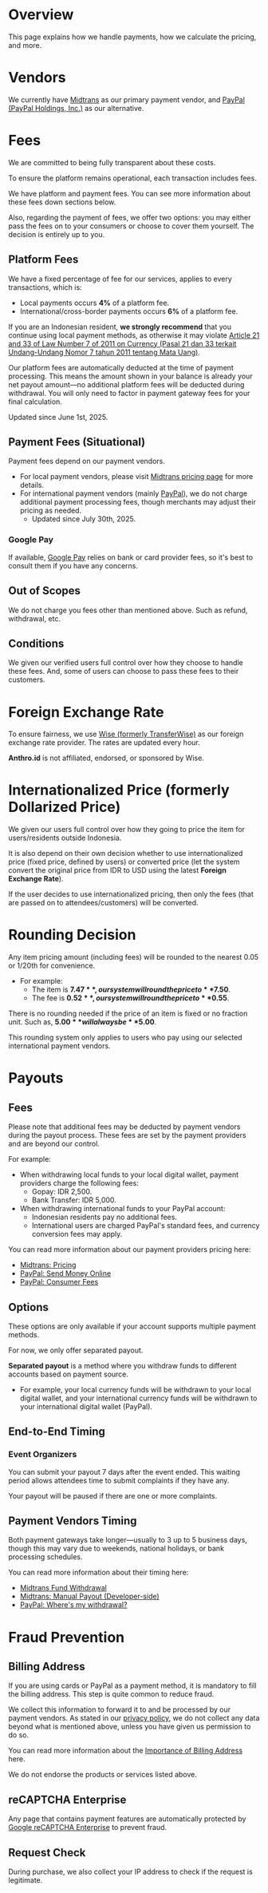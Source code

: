 # Overview
This page explains how we handle payments, how we calculate the pricing, and more.

# Vendors
We currently have [Midtrans](https://midtrans.com) as our primary payment vendor, and [PayPal (PayPal Holdings, Inc.)](https://paypal.com) as our alternative.

# Fees
We are committed to being fully transparent about these costs.

To ensure the platform remains operational, each transaction includes fees.

We have platform and payment fees. You can see more information about these fees down sections below.

Also, regarding the payment of fees, we offer two options: you may either pass the fees on to your consumers or choose to cover them yourself. The decision is entirely up to you.

## Platform Fees
We have a fixed percentage of fee for our services, applies to every transactions, which is:
- Local payments occurs **4%** of a platform fee.
- International/cross-border payments occurs **6%** of a platform fee.

If you are an Indonesian resident, **we strongly recommend** that you continue using local payment methods, as otherwise it may violate [Article 21 and 33 of Law Number 7 of 2011 on Currency (Pasal 21 dan 33 terkait Undang-Undang Nomor 7 tahun 2011 tentang Mata Uang)](https://peraturan.bpk.go.id/Details/39182).

Our platform fees are automatically deducted at the time of payment processing. This means the amount shown in your balance is already your net payout amount—no additional platform fees will be deducted during withdrawal. You will only need to factor in payment gateway fees for your final calculation.

Updated since June 1st, 2025.

## Payment Fees (Situational)
Payment fees depend on our payment vendors.

- For local payment vendors, please visit [Midtrans pricing page](https://midtrans.com/pricing) for more details.
- For international payment vendors (mainly [PayPal](https://paypal.com)), we do not charge additional payment processing fees, though merchants may adjust their pricing as needed.
  - Updated since July 30th, 2025.

### Google Pay
If available, [Google Pay](https://support.google.com/googleplay/answer/6224192?hl=en) relies on bank or card provider fees, so it's best to consult them if you have any concerns.

## Out of Scopes
We do not charge you fees other than mentioned above. Such as refund, withdrawal, etc.

## Conditions
We given our verified users full control over how they choose to handle these fees. And, some of users can choose to pass these fees to their customers.

# Foreign Exchange Rate
To ensure fairness, we use [Wise (formerly TransferWise)](https://wise.com) as our foreign exchange rate provider. The rates are updated every hour.

**Anthro.id** is not affiliated, endorsed, or sponsored by Wise.

# Internationalized Price (formerly Dollarized Price)
We given our users full control over how they going to price the item for users/residents outside Indonesia.

It is also depend on their own decision whether to use internationalized price (fixed price, defined by users) or converted price (let the system convert the original price from IDR to USD using the latest **Foreign Exchange Rate**).

If the user decides to use internationalized pricing, then only the fees (that are passed on to attendees/customers) will be converted.

# Rounding Decision
Any item pricing amount (including fees) will be rounded to the nearest 0.05 or 1/20th for convenience.
- For example:
  - The item is **$7.47**, our system will round the price to **$7.50**.
  - The fee is **$0.52**, our system will round the price to **$0.55**.

There is no rounding needed if the price of an item is fixed or no fraction unit. Such as, **$5.00** will always be **$5.00**.

This rounding system only applies to users who pay using our selected international payment vendors.

# Payouts
## Fees
Please note that additional fees may be deducted by payment vendors during the payout process. These fees are set by the payment providers and are beyond our control.

For example:
- When withdrawing local funds to your local digital wallet, payment providers charge the following fees:
  - Gopay: IDR 2,500.
  - Bank Transfer: IDR 5,000.
- When withdrawing international funds to your PayPal account:
  - Indonesian residents pay no additional fees.
  - International users are charged PayPal's standard fees, and currency conversion fees may apply.

You can read more information about our payment providers pricing here:
- [Midtrans: Pricing](https://midtrans.com/pricing)
- [PayPal: Send Money Online](https://www.paypal.com/us/digital-wallet/send-receive-money/send-money#accordion-content4)
- [PayPal: Consumer Fees](https://www.paypal.com/us/digital-wallet/paypal-consumer-fees)

## Options
These options are only available if your account supports multiple payment methods.

For now, we only offer separated payout.

**Separated payout** is a method where you withdraw funds to different accounts based on payment source.
- For example, your local currency funds will be withdrawn to your local digital wallet,
  and your international currency funds will be withdrawn to your international digital wallet (PayPal).

## End-to-End Timing
### Event Organizers
You can submit your payout 7 days after the event ended. This waiting period allows attendees time to submit complaints if they have any.

Your payout will be paused if there are one or more complaints.

## Payment Vendors Timing
Both payment gateways take longer—usually to 3 up to 5 business days, though this may vary due to weekends, national holidays, or bank processing schedules.

You can read more information about their timing here:
- [Midtrans Fund Withdrawal](https://midtrans.com/contact-us/fund-withdrawal-1/cara-melakukan-pencairan-dana)
- [Midtrans: Manual Payout (Developer-side)](https://docs.midtrans.com/docs/how-can-i-have-my-money-in-my-account-payout#manual-payout)
- [PayPal: Where's my withdrawal?](https://www.paypal.com/us/cshelp/article/where%E2%80%99s-my-withdrawal-help456)

# Fraud Prevention
## Billing Address
If you are using cards or PayPal as a payment method, it is mandatory to fill the billing address. This step is quite common to reduce fraud.

We collect this information to forward it to and be processed by our payment vendors. As stated in our [privacy policy](/legal/consumer/privacy), we do not collect any data beyond what is mentioned above, unless you have given us permission to do so.

You can read more information about the [Importance of Billing Address](https://www.deskera.com/blog/billing-address/#why-is-it-important-to-update-the-billing-address) here.

We do not endorse the products or services listed above.

## reCAPTCHA Enterprise
Any page that contains payment features are automatically protected by [Google reCAPTCHA Enterprise](https://cloud.google.com/recaptcha/) to prevent fraud.

## Request Check
During purchase, we also collect your IP address to check if the request is legitimate.
